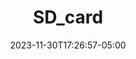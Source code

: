 ---
weight: 999
title: "SD_card"
description: ""
icon: "article"
date: "2023-11-30T17:26:57-05:00"
lastmod: "2023-11-30T17:26:57-05:00"
draft: true
toc: true
---